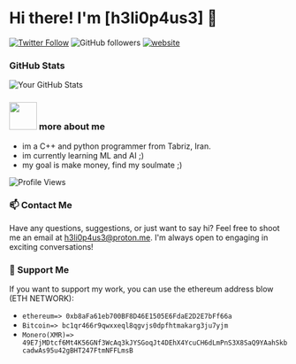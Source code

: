 # Hi there! I'm [h3li0p4us3] 👋

[![Twitter Follow](https://img.shields.io/twitter/follow/h3li0p4us3?label=Follow)](https://twitter.com/intent/follow?screen_name=h3li0p4us3)
![GitHub followers](https://img.shields.io/github/followers/h3li0p4us3?label=Follow&style=social)
[![website](https://img.shields.io/badge/Website-46a2f1.svg?&style=flat-square&logo=Google-Chrome&logoColor=white&link=https://SauToriN.top/)](https://SauToriN.top/)

### GitHub Stats

![Your GitHub Stats](https://github-readme-stats.vercel.app/api?username=h3li0p4us3&show_icons=true&count_private=true&hide=prs,issues&theme=radical)


### <img src="https://media.giphy.com/media/VgCDAzcKvsR6OM0uWg/giphy.gif" width="50"> more about me
- im a C++ and python programmer from Tabriz, Iran.
- im currently learning ML and AI ;)
- my goal is make money, find my soulmate ;)

![Profile Views](https://komarev.com/ghpvc/?username=h3li0p4us3&color=brightgreen)

### 📫 Contact Me

Have any questions, suggestions, or just want to say hi? Feel free to shoot me an email at [h3li0p4us3@proton.me](mailto:h3li0p4us3@proton.me). I'm always open to engaging in exciting conversations!

### 💖 Support Me

If you want to support my work, you can use the ethereum address blow (ETH NETWORK):
- `ethereum=> 0xb8aFa61eb700BF8D46E1505E6FdaE2D2E7bFf66a`
- `Bitcoin=> bc1qr466r9qwxxeql8qgvjs0dpfhtmakarg3ju7yjm`
- `Monero(XMR)=> 49E7jMDtcf6Mt4K56GNf3WcAq3kJYSGoqJt4DEhX4YcuCH6dLmPnS3X8SaQ9YAahSkbcadwAs95u42gBHT247FtmNFFLmsB`
